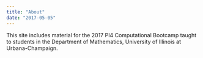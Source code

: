 ```yaml
---
title: "About"
date: "2017-05-05"
---
```


This site includes material for the 2017 PI4 Computational Bootcamp taught to students in the Department of Mathematics, University of Illinois at Urbana-Champaign.

